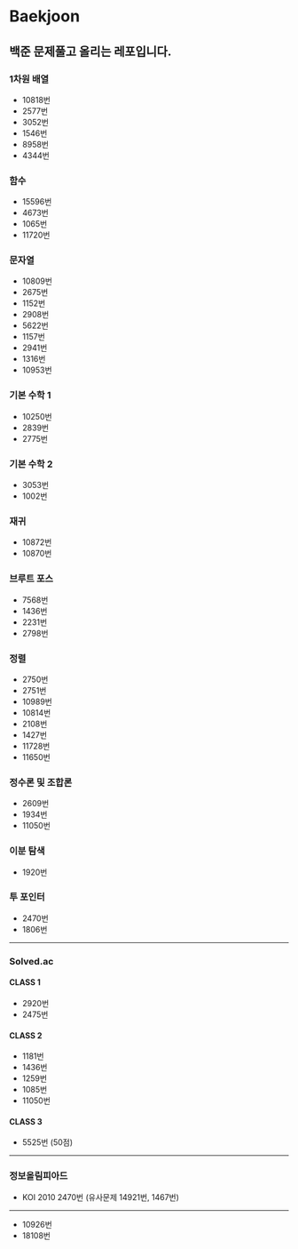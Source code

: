 # Baekjoon
## 백준 문제풀고 올리는 레포입니다.

### 1차원 배열
* 10818번
* 2577번
* 3052번
* 1546번
* 8958번
* 4344번
### 함수
* 15596번
* 4673번
* 1065번
* 11720번
### 문자열
* 10809번
* 2675번
* 1152번
* 2908번
* 5622번
* 1157번
* 2941번
* 1316번
* 10953번
### 기본 수학 1
* 10250번
* 2839번
* 2775번
### 기본 수학 2
* 3053번
* 1002번
### 재귀
* 10872번
* 10870번
### 브루트 포스
* 7568번
* 1436번
* 2231번
* 2798번
### 정렬
* 2750번
* 2751번
* 10989번
* 10814번
* 2108번
* 1427번
* 11728번
* 11650번
### 정수론 및 조합론
* 2609번
* 1934번
* 11050번
### 이분 탐색
* 1920번
### 투 포인터
* 2470번
* 1806번
********************
### Solved.ac
#### CLASS 1
* 2920번
* 2475번
#### CLASS 2
* 1181번
* 1436번
* 1259번
* 1085번
* 11050번
#### CLASS 3
* 5525번 (50점)
********************
### 정보올림피아드
* KOI 2010 2470번 (유사문제 14921번, 1467번)
********************
* 10926번
* 18108번
